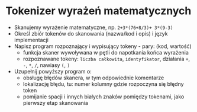 # Tokenizer wyrażeń matematycznych

- Skanujemy wyrażenie matematyczne, np. `2+3*(76+8/3)+ 3*(9-3)`
- Określ zbiór tokenów do skanowania (nazwa/kod i opis) i język implementacji
- Napisz program rozpoznający i wypisujący tokeny - pary: (kod, wartość)
    - funkcja skaner wywoływana w pętli do napotkania końca wyrażenia
    - rozpoznawane tokeny: `liczba całkowita`, `identyfikator`, działania `+`, `-`, `*`, `/`, nawiasy `(`, `)`
- Uzupełnij powyższy program o:
    - obsługę błędów skanera, w tym odpowiednie komentarze
    - lokalizację błędu, tu: numer kolumny gdzie rozpoczyna się błędny token
    - pomijanie spacji i innych białych znaków pomiędzy tokenami, jako pierwszy etap skanowania